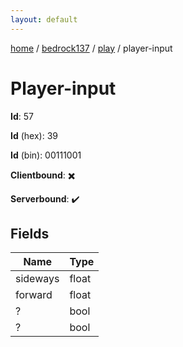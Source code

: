 ```yaml
---
layout: default
---
```


[home](/)  /  [bedrock137](/protocol/bedrock137)  /  [play](/protocol/bedrock137/play)  /  player-input

# Player-input

**Id**: 57

**Id** (hex): 39

**Id** (bin): 00111001

**Clientbound**: ✖️

**Serverbound**: ✔️

## Fields

Name | Type
---|---
sideways | float
forward | float
? | bool
? | bool

